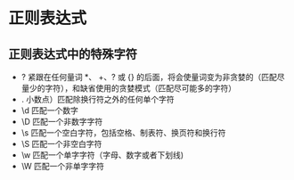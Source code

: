 #  正则表达式

## 正则表达式中的特殊字符
- ? 紧跟在任何量词 *、 +、? 或 {} 的后面，将会使量词变为非贪婪的（匹配尽量少的字符），和缺省使用的贪婪模式（匹配尽可能多的字符）
- . 小数点）匹配除换行符之外的任何单个字符
- \d  匹配一个数字
- \D  匹配一个非数字字符
- \s  匹配一个空白字符，包括空格、制表符、换页符和换行符
- \S  匹配一个非空白字符
- \w  匹配一个单字字符（字母、数字或者下划线)
- \W  匹配一个非单字字符